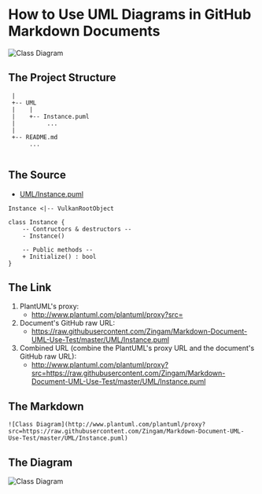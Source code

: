 How to Use UML Diagrams in GitHub Markdown Documents
====

[comment]: # ( Taken from: https://stackoverflow.com/a/32771815/1474291 )

![Class Diagram](https://github.com/ArturJD/UML-in-Markdown/blob/master/UML/Instance.puml)

The Project Structure
----

```
 |
 +-- UML
 |    |
 |    +-- Instance.puml
 |         ...    
 |
 +-- README.md
      ...
        
```

The Source
----

* [UML/Instance.puml][1]

[1]: https://github.com/Zingam/UML-in-Markdown/blob/master/UML/Instance.puml

```
Instance <|-- VulkanRootObject

class Instance {
    -- Contructors & destructors --
    - Instance()
    
    -- Public methods --
    + Initialize() : bool
}
```

The Link
----

1. PlantUML's proxy:
    * http://www.plantuml.com/plantuml/proxy?src=
2. Document's GitHub raw URL:
    * https://raw.githubusercontent.com/Zingam/Markdown-Document-UML-Use-Test/master/UML/Instance.puml
3. Combined URL (combine the PlantUML's proxy URL and the document's GitHub raw URL):
    * http://www.plantuml.com/plantuml/proxy?src=https://raw.githubusercontent.com/Zingam/Markdown-Document-UML-Use-Test/master/UML/Instance.puml

The Markdown
----

```
![Class Diagram](http://www.plantuml.com/plantuml/proxy?src=https://raw.githubusercontent.com/Zingam/Markdown-Document-UML-Use-Test/master/UML/Instance.puml)
```

The Diagram
----

![Class Diagram](http://www.plantuml.com/plantuml/proxy?src=https://github.com/ArturJD/UML-in-Markdown/blob/master/UML/Instance.puml)
